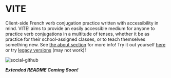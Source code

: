 # VITE
Client-side French verb conjugation practice written with accessibility in mind. VITE! aims to provide an easily accessible medium for anyone to practice verb conjugations in a multitude of tenses, whether it be as practice for their school-assigned classes, or to teach themselves something new. See [the about section](https://sander.vonk.one/VITE/About/) for more info! Try it out yourself [here](https://sander.vonk.one/VITE/new/) or try [legacy versions](https://sander.vonk.one/VITE) (may not work)!


![social-github](https://user-images.githubusercontent.com/10799950/172947836-6e6c092a-d924-4526-91a6-e2336f84d97d.png)


**_Extended README Coming Soon!_**
